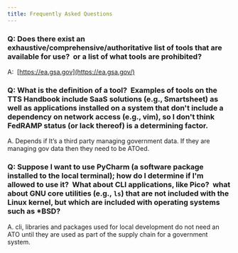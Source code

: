 ```yaml
---
title: Frequently Asked Questions
---
```


### Q: Does there exist an exhaustive/comprehensive/authoritative list of tools that are available for use?  or a list of what tools are prohibited?

A:  [https://ea.gsa.gov](https://ea.gsa.gov/)

### Q: What is the definition of a tool?  Examples of tools on the TTS Handbook include SaaS solutions (e.g., Smartsheet) as well as applications installed on a system that don't include a dependency on network access (e.g., vim), so I don't think FedRAMP status (or lack thereof) is a determining factor.

A. Depends if It’s a third party managing government data. If they are managing gov data then they need to be ATOed.

### Q: Suppose I want to use PyCharm (a software package installed to the local terminal); how do I determine if I'm allowed to use it?  What about CLI applications, like Pico?  what about GNU core utilities (e.g., `ls`) that are not included with the Linux kernel, but which are included with operating systems such as \*BSD?

A. cli, libraries and packages used for local development do not need an ATO until they are used as part of the supply chain for a government system.
